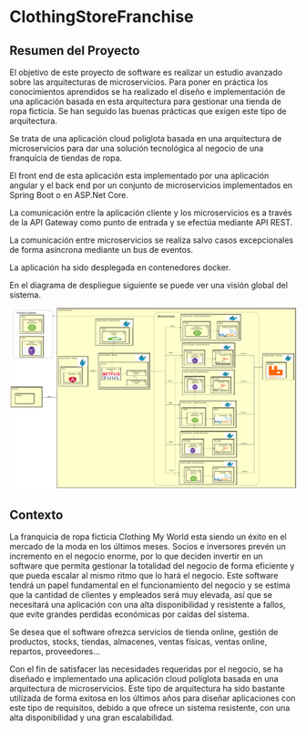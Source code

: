 # ClothingStoreFranchise

**Resumen del Proyecto**
----------------

El objetivo de este proyecto de software es realizar un estudio avanzado sobre las arquitecturas de microservicios. Para poner en práctica los conocimientos aprendidos se ha realizado el diseño e implementación de una aplicación basada en esta arquitectura para gestionar una tienda de ropa ficticía. Se han seguido las buenas prácticas que exigen este tipo de arquitectura.

Se trata de una aplicación cloud poliglota basada en una arquitectura de microservicios para dar una solución tecnológica al negocio de una franquícia de tiendas de ropa.

El front end de esta aplicación esta implementado por una aplicación angular y el back end por un conjunto de microservicios implementados en Spring Boot o en ASP.Net Core. 

La comunicación entre la aplicación cliente y los microservicios es a través de la API Gateway como punto de entrada y se efectúa mediante API REST.

La comunicación entre microservicios se realiza salvo casos excepcionales de forma asíncrona mediante un bus de eventos.

La aplicación ha sido desplegada en contenedores docker.

En el diagrama de despliegue siguiente se puede ver una visión global del sistema.

![deploy](https://github.com/JorgeAgui/ClothingStoreFranchise/blob/spanish/figures/deploy.png)

**Contexto**
----------------

La franquicia de ropa ficticia Clothing My World esta siendo un éxito en el mercado de la moda en los últimos meses. Socios e inversores prevén un incremento en el negocio enorme, por lo que deciden invertir en un software que permita gestionar la totalidad del negocio de forma eficiente y que pueda escalar al mismo ritmo que lo hará el negocio. Este software tendrá un papel fundamental en el funcionamiento del negocio y se estima que la cantidad de clientes y empleados será muy elevada, así que se necesitará una aplicación con una alta disponibilidad y resistente a fallos, que evite grandes perdidas económicas por caídas del sistema.

Se desea que el software ofrezca servicios de tienda online, gestión de productos, stocks, tiendas, almacenes, ventas físicas, ventas online, repartos, proveedores...

Con el fin de satisfacer las necesidades requeridas por el negocio, se ha diseñado e implementado una aplicación cloud políglota basada en una arquitectura de microservicios. Este tipo de arquitectura ha sido bastante utilizada de forma exitosa en los últimos años para diseñar aplicaciones con este tipo de requisitos, debido a que ofrece un sistema resistente, con una alta disponibilidad y una gran escalabilidad.
